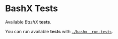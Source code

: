# BashX Tests

Available _BashX_ **tests**.

You can run available **tests** with [`./bashx _run-tests`](../../bashx).
